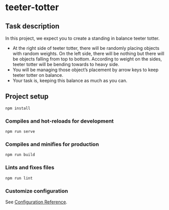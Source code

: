 # teeter-totter

## Task description

In this project, we expect you to create a standing in balance teeter totter.

- At the right side of teeter totter, there will be randomly placing objects with
  random weights. On the left side, there will be nothing but there will be
  objects falling from top to bottom. According to weight on the sides, teeter
  totter will be bending towards to heavy side.
- You will be managing those object’s placement by arrow keys to keep teeter
  totter on balance.
- Your task is, keeping this balance as much as you can.

## Project setup

```
npm install
```

### Compiles and hot-reloads for development

```
npm run serve
```

### Compiles and minifies for production

```
npm run build
```

### Lints and fixes files

```
npm run lint
```

### Customize configuration

See [Configuration Reference](https://cli.vuejs.org/config/).
